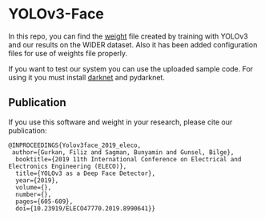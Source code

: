 # YOLOv3-Face

In this repo, you can find the [weight](https://drive.google.com/drive/folders/1oE-VzMscAVIjLW51SE2P1wcy_LMNVkQ_?usp=sharing) file created by training with YOLOv3 and our results on the WIDER dataset. Also it has been added configuration files for use of weights file properly.

If you want to test our system you can use the uploaded sample code. For using it you must install [darknet](https://pjreddie.com/darknet/)  and pydarknet.


## Publication
 If you use this software and weight in your research, please cite our publication:

```
@INPROCEEDINGS{Yolov3face_2019_eleco,
 author={Gurkan, Filiz and Sagman, Bunyamin and Gunsel, Bilge},
  booktitle={2019 11th International Conference on Electrical and Electronics Engineering (ELECO)}, 
  title={YOLOv3 as a Deep Face Detector}, 
  year={2019},
  volume={},
  number={},
  pages={605-609},
  doi={10.23919/ELECO47770.2019.8990641}}
```
 
